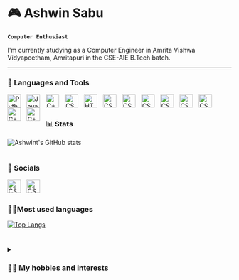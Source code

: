 # 🎮 Ashwin Sabu 
**`Computer Enthusiast`**

I'm currently studying as a Computer Engineer in Amrita Vishwa Vidyapeetham, Amritapuri in the CSE-AIE B.Tech batch.

---

### 🧰 Languages and Tools

<img align="left" alt="Python" width="30px" style="padding-right:10px;" src="https://cdn.jsdelivr.net/gh/devicons/devicon/icons/python/python-plain.svg" />
<img align="left" alt="Java" width="30px" style="padding-right:10px;" src="https://cdn.jsdelivr.net/gh/devicons/devicon/icons/java/java-original.svg"/>
<img align="left" alt="C++" width="30px" style="padding-right:10px;" src="https://cdn.jsdelivr.net/gh/devicons/devicon/icons/cplusplus/cplusplus-original.svg" />
<img align="left" alt="CSS" width="30px" style="padding-right:10px;" src="https://cdn.jsdelivr.net/gh/devicons/devicon/icons/csharp/csharp-original.svg" />
<img align="left" alt="HTML" width="30px" style="padding-right:10px;" src="https://cdn.jsdelivr.net/gh/devicons/devicon/icons/html5/html5-plain.svg" />
<img align="left" alt="CSS" width="30px" style="padding-right:10px;" src="https://cdn.jsdelivr.net/gh/devicons/devicon/icons/css3/css3-plain.svg" />
<img align="left" alt="CSS" width="30px" style="padding-right:10px;" src="https://cdn.jsdelivr.net/gh/devicons/devicon/icons/vscode/vscode-original.svg" />
<img align="left" alt="CSS" width="30px" style="padding-right:10px;" src="https://cdn.jsdelivr.net/gh/devicons/devicon/icons/github/github-original.svg" />
<img align="left" alt="CSS" width="30px" style="padding-right:10px;" src="https://cdn.jsdelivr.net/gh/devicons/devicon/icons/git/git-original.svg"/>
<img align="left" alt="CSS" width="30px" style="padding-right:10px;" src="https://cdn.jsdelivr.net/gh/devicons/devicon/icons/jupyter/jupyter-original-wordmark.svg"/>
<img align="left" alt="CSS" width="30px" style="padding-right:10px;" src="https://cdn.jsdelivr.net/gh/devicons/devicon/icons/mysql/mysql-original-wordmark.svg"/>
<img align="left" alt="C++" width="30px" style="padding-right:10px;" src="https://cdn.jsdelivr.net/gh/devicons/devicon/icons/matlab/matlab-original.svg"/>
<img align="left" alt="C++" width="30px" style="padding-right:10px;" src="https://cdn.jsdelivr.net/gh/devicons/devicon/icons/photoshop/photoshop-plain.svg"/>


<br />

#

### 📊 Stats

![Ashwint's GitHub stats](https://github-readme-stats.vercel.app/api?username=CROSSTAR001&show_icons=true&theme=radical)



#

### 📲 Socials
<a href="https://twitter.com/ashwin1623_sabu">
<img align="left" alt="CSS" width="30px" style="padding-right:10px;" src="https://cdn.iconscout.com/icon/free/png-512/twitter-241-721979.png?f=avif&w=512"/>
</a>

<a href="https://www.linkedin.com/in/ashwin-sabu-31a0a0b4/">
<img align="left" alt="CSS" width="30px" style="padding-right:10px;" src="https://cdn.jsdelivr.net/gh/devicons/devicon/icons/linkedin/linkedin-original.svg"/>
</a>
<br />

#

 ### 👨‍💻Most used languages

[![Top Langs](https://github-readme-stats.vercel.app/api/top-langs/?username=CROSSTAR001)](https://github.com/cROSSTAR001/github-readme-stats)

#

<details>
<summary><h3>👨‍💻 My hobbies and interests </h3></summary>
   I read books and play video games :)
   
   Connect with me on [Twitter](https://twitter.com/ashwin1623_sabu) and
  [LinkedIn](https://www.linkedin.com/in/ashwin-sabu-31a0a0b4/) 


